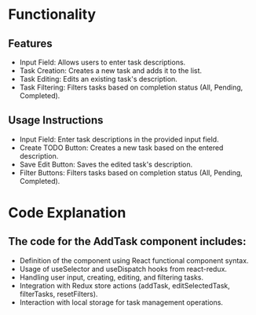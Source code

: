 # Functionality

## Features

- Input Field: Allows users to enter task descriptions.
- Task Creation: Creates a new task and adds it to the list.
- Task Editing: Edits an existing task's description.
- Task Filtering: Filters tasks based on completion status (All, Pending, Completed).

## Usage Instructions

- Input Field: Enter task descriptions in the provided input field.
- Create TODO Button: Creates a new task based on the entered description.
- Save Edit Button: Saves the edited task's description.
- Filter Buttons: Filters tasks based on completion status (All, Pending, Completed).

# Code Explanation

## The code for the AddTask component includes:

- Definition of the component using React functional component syntax.
- Usage of useSelector and useDispatch hooks from react-redux.
- Handling user input, creating, editing, and filtering tasks.
- Integration with Redux store actions (addTask, editSelectedTask, filterTasks, resetFilters).
- Interaction with local storage for task management operations.
